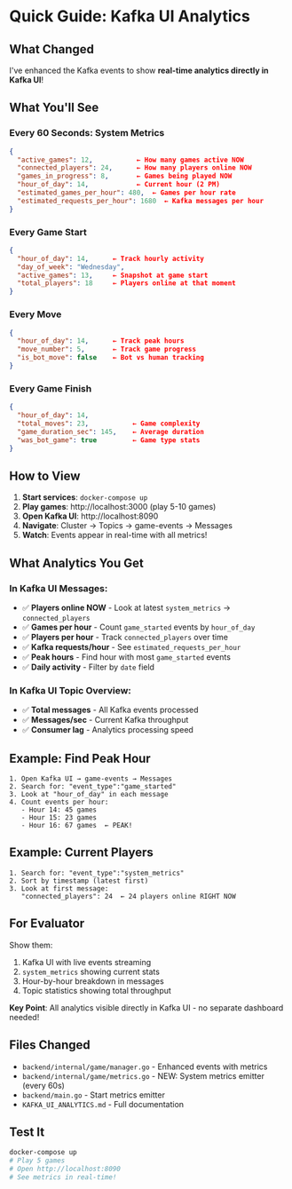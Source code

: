 # Quick Guide: Kafka UI Analytics

## What Changed

I've enhanced the Kafka events to show **real-time analytics directly in Kafka UI**!

## What You'll See

### Every 60 Seconds: System Metrics
```json
{
  "active_games": 12,           ← How many games active NOW
  "connected_players": 24,      ← How many players online NOW
  "games_in_progress": 8,       ← Games being played NOW
  "hour_of_day": 14,            ← Current hour (2 PM)
  "estimated_games_per_hour": 480,  ← Games per hour rate
  "estimated_requests_per_hour": 1680  ← Kafka messages per hour
}
```

### Every Game Start
```json
{
  "hour_of_day": 14,      ← Track hourly activity
  "day_of_week": "Wednesday",
  "active_games": 13,     ← Snapshot at game start
  "total_players": 18     ← Players online at that moment
}
```

### Every Move
```json
{
  "hour_of_day": 14,      ← Track peak hours
  "move_number": 5,       ← Track game progress
  "is_bot_move": false    ← Bot vs human tracking
}
```

### Every Game Finish
```json
{
  "hour_of_day": 14,
  "total_moves": 23,           ← Game complexity
  "game_duration_sec": 145,    ← Average duration
  "was_bot_game": true         ← Game type stats
}
```

## How to View

1. **Start services**: `docker-compose up`
2. **Play games**: http://localhost:3000 (play 5-10 games)
3. **Open Kafka UI**: http://localhost:8090
4. **Navigate**: Cluster → Topics → game-events → Messages
5. **Watch**: Events appear in real-time with all metrics!

## What Analytics You Get

### In Kafka UI Messages:
- ✅ **Players online NOW** - Look at latest `system_metrics` → `connected_players`
- ✅ **Games per hour** - Count `game_started` events by `hour_of_day`
- ✅ **Players per hour** - Track `connected_players` over time
- ✅ **Kafka requests/hour** - See `estimated_requests_per_hour`
- ✅ **Peak hours** - Find hour with most `game_started` events
- ✅ **Daily activity** - Filter by `date` field

### In Kafka UI Topic Overview:
- ✅ **Total messages** - All Kafka events processed
- ✅ **Messages/sec** - Current Kafka throughput
- ✅ **Consumer lag** - Analytics processing speed

## Example: Find Peak Hour

```
1. Open Kafka UI → game-events → Messages
2. Search for: "event_type":"game_started"
3. Look at "hour_of_day" in each message
4. Count events per hour:
   - Hour 14: 45 games
   - Hour 15: 23 games  
   - Hour 16: 67 games  ← PEAK!
```

## Example: Current Players

```
1. Search for: "event_type":"system_metrics"
2. Sort by timestamp (latest first)
3. Look at first message:
   "connected_players": 24  ← 24 players online RIGHT NOW
```

## For Evaluator

Show them:
1. Kafka UI with live events streaming
2. `system_metrics` showing current stats
3. Hour-by-hour breakdown in messages
4. Topic statistics showing total throughput

**Key Point**: All analytics visible directly in Kafka UI - no separate dashboard needed!

## Files Changed

- `backend/internal/game/manager.go` - Enhanced events with metrics
- `backend/internal/game/metrics.go` - NEW: System metrics emitter (every 60s)
- `backend/main.go` - Start metrics emitter
- `KAFKA_UI_ANALYTICS.md` - Full documentation

## Test It

```bash
docker-compose up
# Play 5 games
# Open http://localhost:8090
# See metrics in real-time!
```
